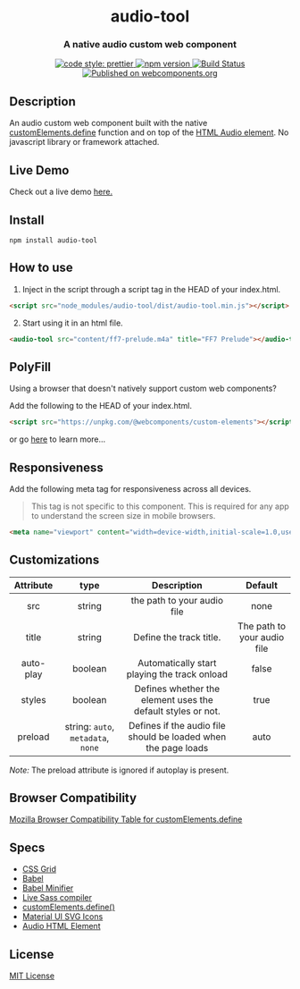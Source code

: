 <h1 align="center">audio-tool</h1>

<h3 align="center">A native audio custom web component</h3>

<p align="center">
    <a href="https://prettier.io">
        <img alt="code style: prettier" src="https://img.shields.io/badge/code_style-prettier-ff69b4.svg?style=flat-square">
    </a>
    <a href="https://www.npmjs.com/package/audio-tool">
        <img alt="npm version" src="https://img.shields.io/npm/v/audio-tool.svg?style=flat-square">
    </a>
    <a href="https://travis-ci.org/kevinlogan94/audio-tool">
      <img alt="Build Status" src="https://travis-ci.org/kevinlogan94/audio-tool.svg?branch=master">
    </a>
    <a href="https://www.webcomponents.org/element/audio-tool">
        <img alt="Published on webcomponents.org" src="https://img.shields.io/badge/webcomponents.org-published-blue.svg">
    </a>
</p>

## Description

An audio custom web component built with the native [customElements.define](https://developer.mozilla.org/en-US/docs/Web/API/CustomElementRegistry/define) function and on top of the [HTML Audio element](https://developer.mozilla.org/en-US/docs/Web/HTML/Element/audio). No javascript library or framework attached.

## Live Demo

Check out a live demo [here.](http://www.kevinmlogan.com/audio-tool/)

## Install

```
npm install audio-tool
```

## How to use

1. Inject in the script through a script tag in the HEAD of your index.html.

```html
<script src="node_modules/audio-tool/dist/audio-tool.min.js"></script>
```

2. Start using it in an html file.

<!--
```html
<custom-element-demo>
  <template>
    <script src="https://unpkg.com/@webcomponents/custom-elements"></script>
    <script src="dist/audio-tool.min.js"></script>
  </template>
</custom-element-demo>
```
-->

```html
<audio-tool src="content/ff7-prelude.m4a" title="FF7 Prelude"></audio-tool>
```

## PolyFill

Using a browser that doesn't natively support custom web components?

Add the following to the HEAD of your index.html.

```html
<script src="https://unpkg.com/@webcomponents/custom-elements"></script>
```

or go [here](https://github.com/webcomponents/custom-elements) to learn more...

## Responsiveness

Add the following meta tag for responsiveness across all devices.

> This tag is not specific to this component. This is required for any app to understand the screen size in mobile browsers.

```html
<meta name="viewport" content="width=device-width,initial-scale=1.0,user-scalable=yes" />
```

## Customizations

| Attribute |                type                |                          Description                           |           Default           |
| :-------: | :--------------------------------: | :------------------------------------------------------------: | :-------------------------: |
|    src    |               string               |                  the path to your audio file                   |            none             |
|   title   |               string               |                    Define the track title.                     | The path to your audio file |
| auto-play |              boolean               |          Automatically start playing the track onload          |            false            |
|  styles   |              boolean               |  Defines whether the element uses the default styles or not.   |            true             |
|  preload  | string: `auto`, `metadata`, `none` | Defines if the audio file should be loaded when the page loads |            auto             |

_Note:_ The preload attribute is ignored if autoplay is present.

## Browser Compatibility

[Mozilla Browser Compatibility Table for customElements.define](https://developer.mozilla.org/en-US/docs/Web/API/CustomElementRegistry/define#Browser_compatibility)

## Specs

- [CSS Grid](https://css-tricks.com/snippets/css/complete-guide-grid/)
- [Babel](https://babeljs.io/)
- [Babel Minifier](https://github.com/babel/minify#readme)
- [Live Sass compiler](https://marketplace.visualstudio.com/items?itemName=ritwickdey.live-sass)
- [customElements.define()](https://developer.mozilla.org/en-US/docs/Web/API/CustomElementRegistry/define)
- [Material UI SVG Icons](https://www.materialui.co/icons)
- [Audio HTML Element](https://developer.mozilla.org/en-US/docs/Web/HTML/Element/audio)

## License

[MIT License](https://github.com/kevinlogan94/audio-tool/blob/master/README.md)
